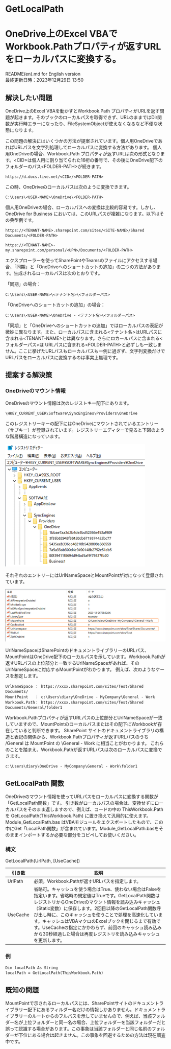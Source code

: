 # GetLocalPath
# OneDrive上のExcel VBAでWorkbook.Pathプロパティが返すURLをローカルパスに変換する。  
README(en).md for English version    
最終更新日時：2023年12月29日 13:50

## 解決したい問題  
  
OneDrive上のExcel VBAを動かすとWorkbook.Path プロパティがURLを返す問題が起きます。そのブックのローカルパスを取得できず、URLのままではDir関数が実行時エラーになったり、FileSystemObjectが使えなくなるなど不便な状態になります。  
  
この問題の解決にはいくつかの方法が提案されています。個人用OneDriveであればURLパスを文字列処理してローカルパスに変換する方法があります。
個人用OneDriveの場合、Workbook.Path プロパティが返すURLは次の形式となります。\<CID>は個人用に割り当てられた16桁の番号で、その後にOneDrive配下のフォルダーのパス\<FOLDER-PATH>が続きます。  
```  
https://d.docs.live.net/<CID>/<FOLDER-PATH>
```  
この時、OneDriveのローカルパスは次のように変換できます。  
```  
C:\Users\<USER-NAME>\OneDrive\<FOLDER-PATH>
```    
個人用OneDriveの場合、ローカルパスへの変換は比較的容易です。しかし、OneDrive for Business においては、このURLパスが複雑になります。以下はその典型例です。  
```
https://<TENANT-NAME>.sharepoint.com/sites/<SITE-NAME>/Shared Documents/<FOLDER-PATH>
```
```    
https://<TENANT-NAME>-my.sharepoint.com/personal/<UPN>/Documents/<FOLDER-PATH>
```  
エクスプローラーを使ってSharePointやTeamsのファイルにアクセスする場合、「同期」と「OneDriveへのショートカットの追加」の二つの方法があります。生成されるローカルパスは次のとおりです。 
  
「同期」の場合：  
```
C:\Users\<USER-NAME>\<テナント名>\<フォルダーパス>
```  
「OneDriveへのショートカットの追加」の場合：  
```
C:\Users\<USER-NAME>\OneDrive - <テナント名>\<フォルダーパス>
```
  
「同期」と「OneDriveへのショートカットの追加」ではローカルパスの表記が微妙に異なります。また、ローカルパスに含まれる<テナント名>はURLパスに含まれる\<TENANT-NAME>とは異なります。さらにロカールパスに含まれる<フォルダーパス>は
URLパスに含まれる\<FOLDER-PATH>と必ずしも一致しません。ここに挙げたURLパスもローカルパスも一例に過ぎず、文字列変換だけでURLパスをローカルパスに変換するのは事実上無理です。  
  
## 提案する解決策 

### OneDriveのマウント情報
  
OneDriveのマウント情報は次のレジストキー配下にあります。
```
\HKEY_CURRENT_USER\Software\SyncEngines\Providers\OneDrive
```
このレジストリーキーの配下にはOneDriveにマウントされているエントリー（サブキー）が登録されています。レジストリーエディターで見ると下図のような階層構造になっています。  

![OneDrive-Registory-1](OneDrive-Registry-1.png)  
    
それぞれのエントリーにはUrlNameSpaceとMountPointが対になって登録されています。  

![OneDrive-Registory-1](OneDrive-Registry-2.png) 
  
UrlNameSpaceはSharePointのドキュメントライブラリーのURLパス、MountPointはOneDrive配下のローカルパスを示しています。Workbook.Pathが返すURLパスの上位部分と一致するUrlNameSpaceがあれば、そのUrlNameSpaceに対応するMountPointがわかります。
例えば、次のようなケースを想定します。
```
UrlNameSpace ： https://xxxx.sharepoint.com/sites/Test/Shared Documents/  
MountPoint   ： c:\Users\diary\OneDrive - MyCompany\General - Work  
Workbook.Path： https://xxxx.sharepoint.com/sites/Test/Shared Documents/General/folder1 
```
Workbook.Pathプロパティが返すURLパスの上位部分とUrlNameSpaceが一致していますので、MountPointのローカルパスまたはその配下にWorkbookが存在していると判断できます。
SharePoint サイトのドキュメントライブラリの構造と表記の関係から、Workbook.Pathプロパティが返すURLパスのうち /General は MountPoint の \General - Work に相当ことがわかります。 
これらのことを踏まえ、Workbook.Pathが返すURLパスは次のローカルパスに変換できます。
```
c:\Users\diary\OneDrive - MyCompany\General - Work\folder1
```
## GetLocalPath 関数

OneDriveのマウント情報を使ってURLパスをローカルパスに変換する関数が「GetLocalPath関数」です。
引き数がローカルパスの場合は、変換せずにローカルパスをそのまま返しますので、例えば、コードの中の ThisWorkbook.Path を GetLocalPath(ThisWorkbook.Path) に置き換えて汎用的に使えます。
Module_GetLocalPath.bas はVBAモジュールをエクスポートしたもので、この中にGet「LocalPath関数」が含まれています。Module_GetLocalPath.basをそのままインポートするか必要な部分をコピペしてお使いください。
  
### 構文
GetLocalPath(UrlPath, [UseCache])  

|引き数|説明|
----|----
|UrlPath|必須。Workbook.Pathが返すURLパスを指定します。|
|UseCache|省略可。キャッシュを使う場合はTrue、使わない場合はFalseを指定います。省略時の規定値はTrueです。GetLocalPath関数はレジストリからOneDriveのマウント情報を読み込みキャッシュ（Static変数）に保存します。2回目以降のGetLocalPath関数呼び出し時に、このキャッシュを使うことで処理を高速化しています。キャッシュはVBAマクロのExcelブックを閉じるまで有効です。UseCacheの指定にかかわらず、前回のキャッシュ読み込みから30秒経過した場合は再度レジストリを読み込みキャッシュを更新します。|

### 例
```
Dim localPath As String
localPath = GetLocalPath(ThisWorkbook.Path)
```

## 既知の問題
  
MountPointで示されるローカルパスには、SharePointサイトのドキュメントライブラリー配下にあるフィルダー名だけの情報しかありません。ドキュメントライブラリーのルートからのフルパスを示していませんので、例えば、当該フォルダー名が上位フォルダーと同一名の場合、上位フォルダーを当該フォルダーだと誤って認識する場合があります。この事象は当該フォルダーと同じ名前のフォルダーが下位にある場合は起きません。この事象を回避するための方法は現在調査中です。
  
